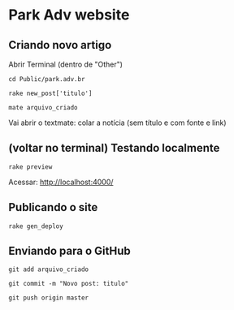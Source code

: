 # Park Adv website

## Criando novo artigo

Abrir Terminal (dentro de "Other")

```
cd Public/park.adv.br
```

```
rake new_post['titulo']
```

```
mate arquivo_criado
```
Vai abrir o textmate: colar a notícia (sem título e com fonte e link)

## (voltar no terminal) Testando localmente

```
rake preview
```

Acessar: [http://localhost:4000/](http://localhost:4000/)

## Publicando o site

```
rake gen_deploy
```

## Enviando para o GitHub

```
git add arquivo_criado
```

```
git commit -m "Novo post: titulo"
```

```
git push origin master
```
